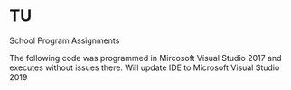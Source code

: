 # TU
School Program Assignments

The following code was programmed in Mircosoft Visual Studio 2017 and executes without issues there.
Will update IDE to Microsoft Visual Studio 2019 
